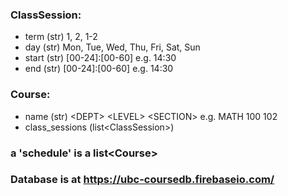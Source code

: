 ### ClassSession:
  - term  (str) 1, 2, 1-2
  - day   (str) Mon, Tue, Wed, Thu, Fri, Sat, Sun
  - start (str) [00-24]:[00-60] e.g. 14:30
  - end   (str) [00-24]:[00-60] e.g. 14:30

### Course:
  - name (str) \<DEPT\> \<LEVEL\> \<SECTION\> e.g. MATH 100 102
  - class_sessions (list\<ClassSession\>)

### a 'schedule' is a list\<Course\>

### Database is at https://ubc-coursedb.firebaseio.com/
